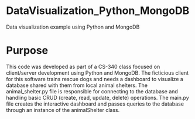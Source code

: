 # DataVisualization_Python_MongoDB
Data visualization example using Python and MongoDB

# Purpose
This code was developed as part of a CS-340 class focused on client/server development using Python and MongoDB.  The ficticious client for this software trains rescue dogs and needs a dashboard to visualize a database shared with them from local animal shelters.  The animal_shelter.py file is responsible for connecting to the database and handling basic CRUD (create, read, update, delete) operations.  The main.py file creates the interactive dashboard and passes queries to the database through an instance of the animalShelter class.
